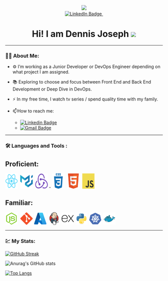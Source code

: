 <div id="header" align="center">
  <img src="https://media.giphy.com/media/M9gbBd9nbDrOTu1Mqx/giphy.gif" width="100"/>

<div id="badges">
  <a href="https://www.linkedin.com/in/dennis-joseph-reyes-436a73180" target="_blank">
    <img src="https://img.shields.io/badge/LinkedIn-blue?style=for-the-badge&logo=linkedin&logoColor=white" alt="LinkedIn Badge"/>
  </a>
  <a href="mailto:reyes.dennisjoseph@gmail.com" target="_blank">
  <img src="https://komarev.com/ghpvc/?username=reyesdf&style=for-the-badge&color=green" alt=""/>
  </a>
</div>

<h1>
  Hi! I am Dennis Joseph
  <img src="https://media.giphy.com/media/hvRJCLFzcasrR4ia7z/giphy.gif" width="30px"/>
</h1>
</div>

---

### :man_technologist: About Me:
- :gear: I’m working as a Junior Developer or DevOps Engineer depending on what project I am assigned.

- :books: Exploring to choose and focus between Front End and Back End Development or Deep Dive in DevOps.

- :zap: In my free time, I watch tv series / spend quality time with my family.

- :mailbox:How to reach me: 
  - [![Linkedin Badge](https://img.shields.io/badge/-dj-blue?style=flat&logo=Linkedin&logoColor=white)](https://www.linkedin.com/in/dennis-joseph-reyes-436a73180)
  - [![Gmail Badge](https://img.shields.io/badge/-dj-white?style=flat&logo=Gmail&logoColor=red)](reyes.dennisjoseph@gmail.com)

---
### :hammer_and_wrench: Languages and Tools :

## Proficient:
<img src="https://github.com/devicons/devicon/blob/master/icons/react/react-original.svg" title="React" alt="React" height="50" width="40" height="40"/>&nbsp;
<img src="https://github.com/devicons/devicon/blob/master/icons/materialui/materialui-original.svg" title="Material UI" alt="Material UI" height="50" width="40" height="40"/>&nbsp;
<img src="https://github.com/devicons/devicon/blob/master/icons/redux/redux-original.svg" title="Redux" alt="Redux " height="50" width="40"/>&nbsp;-
<img src="https://github.com/devicons/devicon/blob/master/icons/css3/css3-plain-wordmark.svg"  title="CSS3" alt="CSS" height="50" width="40"/>&nbsp;
<img src="https://github.com/devicons/devicon/blob/master/icons/html5/html5-original.svg" title="HTML5" alt="HTML" height="50" width="40"/>&nbsp;
<img src="https://github.com/devicons/devicon/blob/master/icons/javascript/javascript-original.svg" title="JavaScript" alt="JavaScript" height="50" width="40"/>&nbsp;

## Familiar:
<img src="https://github.com/devicons/devicon/blob/master/icons/nodejs/nodejs-original.svg" title="NodeJS" alt="NodeJS" width="40" height="40"/>&nbsp;
<img src="https://github.com/devicons/devicon/blob/master/icons/git/git-original.svg" title="Git" alt="Git" width="40" height="40"/>
<img src="https://github.com/devicons/devicon/blob/master/icons/azure/azure-original.svg" title="Git" alt="Git" width="40" height="40"/>
<img src="https://github.com/devicons/devicon/blob/master/icons/jenkins/jenkins-original.svg" title="Git" alt="Git" width="40" height="40"/>
<img src="https://github.com/devicons/devicon/blob/master/icons/express/express-original.svg" title="Git" alt="Git" width="40" height="40"/>
<img src="https://github.com/devicons/devicon/blob/master/icons/python/python-original.svg" title="Git" alt="Git" width="40" height="40"/>
<img src="https://github.com/devicons/devicon/blob/master/icons/kubernetes/kubernetes-plain.svg" title="Git" alt="Git" width="40" height="40"/>
<img src="https://github.com/devicons/devicon/blob/master/icons/docker/docker-original.svg" title="Git" alt="Git" width="40" height="40"/>

---
### :chart: My Stats:
[![GitHub Streak](http://github-readme-streak-stats.herokuapp.com?user=reyesdf&theme=tokyonight&hide_border=true)](https://git.io/streak-stats)

![Anurag's GitHub stats](https://github-readme-stats.vercel.app/api?username=reyesdf&show_icons=true&count_private=true)

[![Top Langs](https://github-readme-stats.vercel.app/api/top-langs/?username=reyesdf)](https://github.com/anuraghazra/github-readme-stats)
